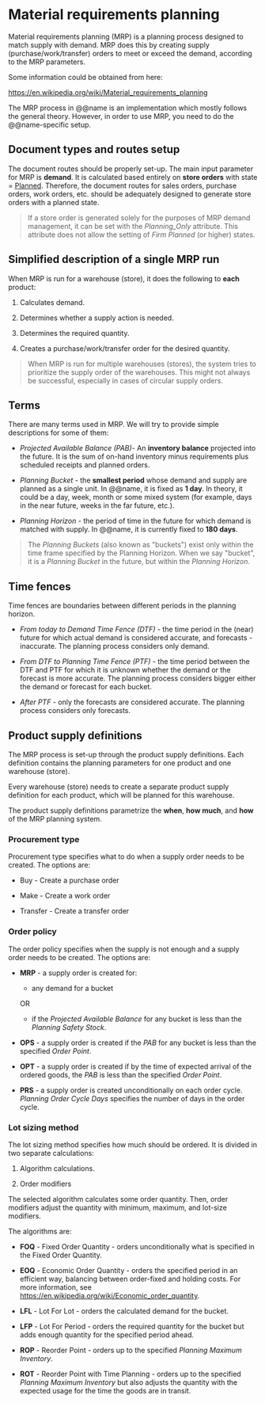# Material requirements planning

Material requirements planning (MRP) is a planning process designed to match supply with demand. MRP does this by creating supply (purchase/work/transfer) orders to meet or exceed the demand, according to the MRP parameters.

Some information could be obtained from here:

https://en.wikipedia.org/wiki/Material_requirements_planning

The MRP process in @@name is an implementation which mostly follows the general theory. However, in order to use MRP, you need to do the @@name-specific setup.

## Document types and routes setup

The document routes should be properly set-up. The main input parameter for MRP is <b>demand</b>. It is calculated based entirely on <b>store orders</b> with state = [Planned](https://docs.erp.net/tech/concepts/documents/states.html?q=document%20states). Therefore, the document routes for sales orders, purchase orders, work orders, etc. should be adequately designed to generate store orders with a planned state.

> If a store order is generated solely for the purposes of MRP demand management, it can be set with the <i>Planning_Only</i> attribute. This attribute does not allow the setting of <i>Firm Planned</i> (or higher) states.

## Simplified description of a single MRP run

When MRP is run for a warehouse (store), it does the following to <b>each</b> product:

1. Calculates demand.

2. Determines whether a supply action is needed.

3. Determines the required quantity.

4. Creates a purchase/work/transfer order for the desired quantity.

> When MRP is run for multiple warehouses (stores), the system tries to prioritize the supply order of the warehouses. This might not always be successful, especially in cases of circular supply orders.

## Terms

There are many terms used in MRP. We will try to provide simple descriptions for some of them:

- <i>Projected Available Balance (PAB)</i>- An <b>inventory balance</b> projected into the future. It is the sum of on-hand inventory minus requirements plus scheduled receipts and planned orders.

- <i>Planning Bucket</i> - the <b>smallest period</b> whose demand and supply are planned as a single unit. In @@name, it is fixed as <b>1 day</b>. In theory, it could be a day, week, month or some mixed system (for example, days in the near future, weeks in the far future, etc.).

- <i>Planning Horizon</i> - the period of time in the future for which demand is matched with supply. In @@name, it is currently fixed to <b>180 days</b>.

> The <i>Planning Buckets</i> (also known as "buckets") exist only within the time frame specified by the Planning Horizon. When we say "bucket", it is a <i>Planning Bucket</i> in the future, but within the <i>Planning Horizon</i>.

## Time fences

Time fences are boundaries between different periods in the planning horizon.

- <i>From today to Demand Time Fence (DTF)</i> - the time period in the (near) future for which actual demand is considered accurate, and forecasts - inaccurate.
The planning process considers only demand.

- <i>From DTF to Planning Time Fence (PTF)</i> - the time period between the DTF and PTF for which it is unknown whether the demand or the forecast is more accurate.
The planning process considers bigger either the demand or forecast for each bucket.

- <i>After PTF</i> - only the forecasts are considered accurate.
The planning process considers only forecasts.

## Product supply definitions

The MRP process is set-up through the product supply definitions. Each definition contains the planning parameters for one product and one warehouse (store).

Every warehouse (store) needs to create a separate product supply definition for each product, which will be planned for this warehouse.

The product supply definitions parametrize the <b>when</b>, <b>how much</b>, and <b>how</b> of the MRP planning system.

### Procurement type

Procurement type specifies what to do when a supply order needs to be created. The options are:

- Buy - Create a purchase order

- Make - Create a work order

- Transfer - Create a transfer order

### Order policy

The order policy specifies when the supply is not enough and a supply order needs to be created. The options are:

- <b>MRP</b> - a supply order is created for:

    - any demand for a bucket
      
     OR
     
    - if the <i>Projected Available Balance</i> for any bucket is less than the <i>Planning Safety Stock</i>.
      
- <b>OPS</b> - a supply order is created if the <i>PAB</i> for any bucket is less than the specified <i>Order Point</i>.

- <b>OPT</b> - a supply order is created if by the time of expected arrival of the ordered goods, the <i>PAB</i> is less than the specified <i>Order Point</i>.

- <b>PRS</b> - a supply order is created unconditionally on each order cycle. <i>Planning Order Cycle Days</i> specifies the number of days in the order cycle.

### Lot sizing method

The lot sizing method specifies how much should be ordered. It is divided in two separate calculations:

1. Algorithm calculations.

2. Order modifiers

The selected algorithm calculates some order quantity. Then, order modifiers adjust the quantity with minimum, maximum, and lot-size modifiers.

The algorithms are:

- <b>FOQ</b> - Fixed Order Quantity - orders unconditionally what is specified in the Fixed Order Quantity.

- <b>EOQ</b> - Economic Order Quantity - orders the specified period in an efficient way, balancing between order-fixed and holding costs. For more information, see https://en.wikipedia.org/wiki/Economic_order_quantity.

- <b>LFL</b> - Lot For Lot - orders the calculated demand for the bucket.

- <b>LFP</b> - Lot For Period - orders the required quantity for the bucket but adds enough quantity for the specified period ahead.

- <b>ROP</b> - Reorder Point - orders up to the specified <i>Planning Maximum Inventory</i>.

- <b>ROT</b> - Reorder Point with Time Planning - orders up to the specified <i>Planning Maximum Inventory</i> but also adjusts the quantity with the expected usage for the time the goods are in transit.

